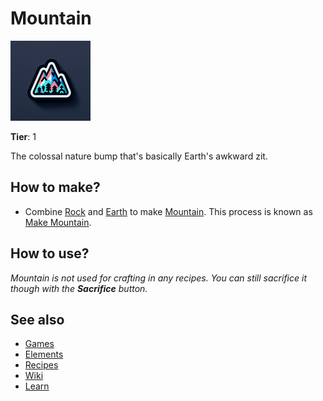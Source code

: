 # Mountain

![](../images/item.mountain.png)

**Tier**: 1

The colossal nature bump that's basically Earth's awkward zit.

## How to make?

* Combine [Rock](/wiki/elements/rock) and [Earth](/wiki/elements/earth) to make [Mountain](/wiki/elements/mountain). This process is known as [Make Mountain](/wiki/recipes/make-mountain).

## How to use?

_Mountain is not used for crafting in any recipes. You can still sacrifice it though with the **Sacrifice** button._

## See also

* [Games](/wiki/games)
* [Elements](/wiki/elements)
* [Recipes](/wiki/recipes)
* [Wiki](/wiki/index)
* [Learn](/learn/index)